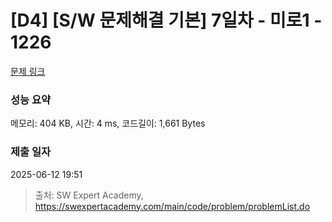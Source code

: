 # [D4] [S/W 문제해결 기본] 7일차 - 미로1 - 1226 

[문제 링크](https://swexpertacademy.com/main/code/problem/problemDetail.do?contestProbId=AV14vXUqAGMCFAYD) 

### 성능 요약

메모리: 404 KB, 시간: 4 ms, 코드길이: 1,661 Bytes

### 제출 일자

2025-06-12 19:51



> 출처: SW Expert Academy, https://swexpertacademy.com/main/code/problem/problemList.do